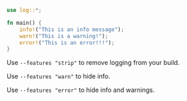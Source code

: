 ```rs
use log::*;

fn main() {
    info!("This is an info message");
    warn!("This is a warning!");
    error!("This is an error!!!");
}
```

Use `--features "strip"` to remove logging from your build.

Use `--features "warn"` to hide info.

Use `--features "error"` to hide info and warnings.